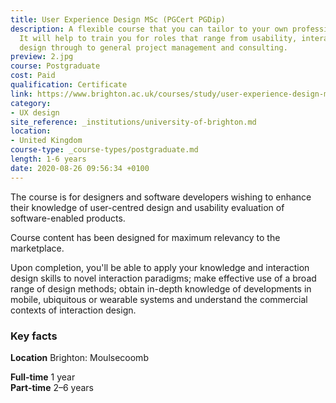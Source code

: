 ```yaml
---
title: User Experience Design MSc (PGCert PGDip)
description: A flexible course that you can tailor to your own professional interests.
  It will help to train you for roles that range from usability, interaction and interface
  design through to general project management and consulting.
preview: 2.jpg
course: Postgraduate
cost: Paid
qualification: Certificate
link: https://www.brighton.ac.uk/courses/study/user-experience-design-msc-pgcert-pgdip.aspx
category:
- UX design
site_reference: _institutions/university-of-brighton.md
location:
- United Kingdom
course-type: _course-types/postgraduate.md
length: 1-6 years
date: 2020-08-26 09:56:34 +0100
---
```

The course is for designers and software developers wishing to enhance their knowledge of user-centred design and usability evaluation of software-enabled products.

Course content has been designed for maximum relevancy to the marketplace.

Upon completion, you'll be able to apply your knowledge and interaction design skills to novel interaction paradigms; make effective use of a broad range of design methods; obtain in-depth knowledge of developments in mobile, ubiquitous or wearable systems and understand the commercial contexts of interaction design.

### Key facts

**Location** Brighton: Moulsecoomb

**Full-time** 1 year  
**Part-time** 2–6 years